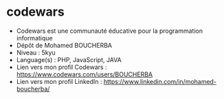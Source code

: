# codewars
- Codewars est une communauté éducative pour la programmation informatique
- Dépôt de Mohamed BOUCHERBA
- Niveau : 5kyu
- Language(s) : PHP, JavaScript, JAVA
- Lien vers mon profil Codewars : https://www.codewars.com/users/BOUCHERBA
- Lien vers mon profil LinkedIn : https://www.linkedin.com/in/mohamed-boucherba/